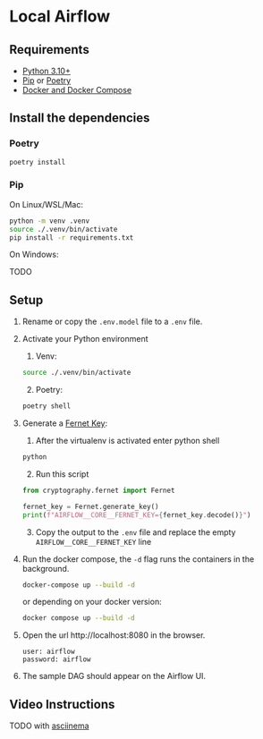 # Local Airflow
## Requirements

- [Python 3.10+](https://www.python.org/downloads/) 
- [Pip](https://pip.pypa.io/en/stable/getting-started/) or [Poetry](https://python-poetry.org)
- [Docker and Docker Compose](https://docs.docker.com/engine/install/)

## Install the dependencies

### Poetry

```sh
poetry install
```

### Pip

On Linux/WSL/Mac:

```sh
python -m venv .venv
source ./.venv/bin/activate
pip install -r requirements.txt
```

On Windows:

TODO

## Setup

1. Rename or copy the `.env.model` file to a `.env` file.
2. Activate your Python environment
   1. Venv:

   ```sh
   source ./.venv/bin/activate 
   ```

   2. Poetry:

   ```sh
   poetry shell
   ```

3. Generate a [Fernet Key](https://airflow.apache.org/docs/apache-airflow/stable/administration-and-deployment/security/secrets/fernet.html):
   1. After the virtualenv is activated enter python shell

   ```sh
   python
   ```

   2. Run this script

   ```python
   from cryptography.fernet import Fernet

   fernet_key = Fernet.generate_key()
   print(f"AIRFLOW__CORE__FERNET_KEY={fernet_key.decode()}")
   ```

    3. Copy the output to the `.env` file and replace the empty `AIRFLOW__CORE__FERNET_KEY` line
4. Run the docker compose, the `-d` flag runs the containers in the background.

    ```sh
    docker-compose up --build -d
    ```

    or depending on your docker version:

    ```sh
    docker compose up --build -d
    ``` 

5. Open the url http://localhost:8080 in the browser.

    ```
    user: airflow
    password: airflow
    ```

6. The sample DAG should appear on the Airflow UI.

## Video Instructions

TODO with [asciinema](https://asciinema.org)
